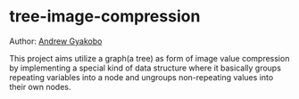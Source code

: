 # tree-image-compression

Author: [Andrew Gyakobo](https://github.com/Gyakobo)

This project aims utilize a graph(a tree) as form of image value compression by implementing a special kind of data structure where it basically groups repeating variables into a node and ungroups non-repeating values into their own nodes.


